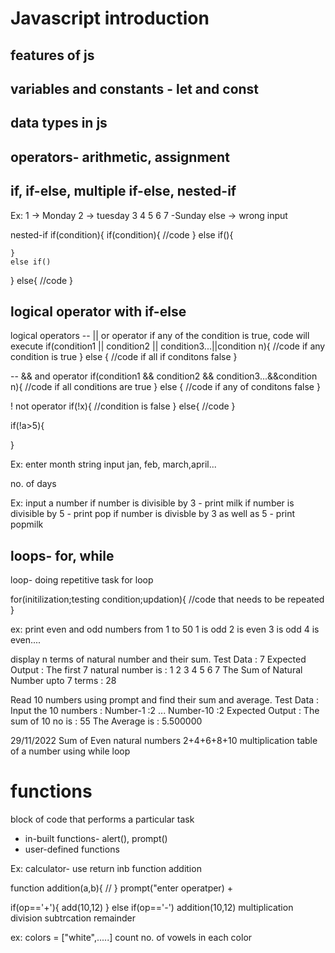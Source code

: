 # Javascript introduction
## features of js
## variables and constants - let and const
## data types in js
## operators- arithmetic, assignment

## if, if-else, multiple if-else, nested-if
Ex: 1 -> Monday
2 -> tuesday
3
4
5
6
7 -Sunday
else
-> wrong input




nested-if
if(condition){
	if(condition){
		//code
	}
	else if(){

	}
	else if()
}
else{
	//code
}


## logical operator with if-else
logical operators
-- ||   or operator   if any of the condition is true, code will execute
if(condition1 || condition2 || condition3...||condition n){
	//code if any condition is true
}
else {
	//code  if all if conditons false
}

-- &&   and operator
if(condition1 && condition2 && condition3...&&condition n){
	//code if all conditions are true
}
else {
	//code  if any of conditons false
}

!  not operator
if(!x){
	//condition is false
}
else{
	//code
}

if(!a>5){

}

Ex: enter  month  string input   jan, feb, march,april...

no. of days

Ex: input a number
if number is divisible by 3 - print milk
if number is divisible by 5 - print pop
if number is divisble by 3 as well as 5 - print popmilk

## loops- for, while

loop- doing repetitive task
for loop

for(initilization;testing condition;updation){
	//code that needs to be repeated
}

ex: print even and odd numbers from 1 to 50
1 is odd
2 is even
3 is odd
4 is even....


display n terms of natural number and their sum.
Test Data : 7
Expected Output :
The first 7 natural number is :
1 2 3 4 5 6 7
The Sum of Natural Number upto 7 terms : 28

Read 10 numbers using prompt and find their sum and average.
Test Data :
Input the 10 numbers :
Number-1 :2
...
Number-10 :2
Expected Output :
The sum of 10 no is : 55
The Average is : 5.500000


29/11/2022
Sum of Even natural numbers
2+4+6+8+10
multiplication table of a number using while loop

# functions
block of code that performs a particular task
- in-built functions-  alert(), prompt()
- user-defined functions

Ex: calculator- use return inb function
addition

function addition(a,b){
	//
}
prompt("enter operatper)  +

if(op=='+'){
	add(10,12)
}
else if(op=='-')
addition(10,12)
multiplication
division
subtrcation
remainder


ex: colors = ["white",.....]
count no. of vowels in each color
